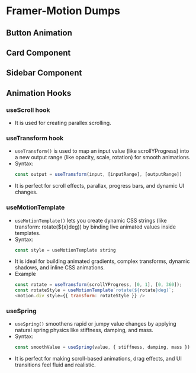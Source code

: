 # Framer-Motion Dumps

## Button Animation

## Card Component 

## Sidebar Component

## Animation Hooks
### useScroll hook
- It is used for creating parallex scrolling.

### useTransform hook
- `useTransform()` is used to map an input value (like scrollYProgress) into a new output range (like opacity, scale, rotation) for smooth animations.
- Syntax:  
    ```javascript
    const output = useTransform(input, [inputRange], [outputRange])
    ```
- It is perfect for scroll effects, parallax, progress bars, and dynamic UI changes.

### useMotionTemplate
- `useMotionTemplate()` lets you create dynamic CSS strings (like transform: rotate(${x}deg)) by binding live animated values inside templates.
- Syntax: 
    ```javascript
    const style = useMotionTemplate string 
    ```
- It is ideal for building animated gradients, complex transforms, dynamic shadows, and inline CSS animations.
- Example
    ```javascript
    const rotate = useTransform(scrollYProgress, [0, 1], [0, 360]);
    const rotateStyle = useMotionTemplate`rotate(${rotate}deg)`;
    <motion.div style={{ transform: rotateStyle }} />
    ```

### useSpring
- `useSpring()` smoothens rapid or jumpy value changes by applying natural spring physics like stiffness, damping, and mass.
- Syntax: 
    ```javascript
    const smoothValue = useSpring(value, { stiffness, damping, mass }) 
    ```
- It is perfect for making scroll-based animations, drag effects, and UI transitions feel fluid and realistic.